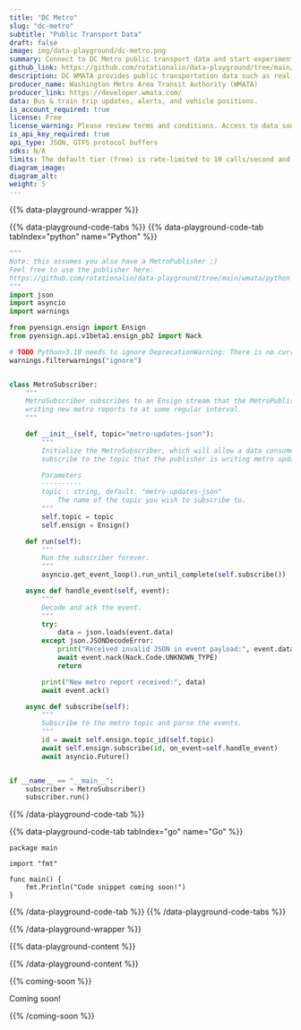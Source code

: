 ```yaml
---
title: "DC Metro"
slug: "dc-metro"
subtitle: "Public Transport Data"
draft: false
image: img/data-playground/dc-metro.png
summary: Connect to DC Metro public transport data and start experimenting with scheduling models and apps.
github_link: https://github.com/rotationalio/data-playground/tree/main/wmata
description: DC WMATA provides public transportation data such as real-time bus and rail predictions.
producer_name: Washington Metro Area Transit Authority (WMATA)
producer_link: https://developer.wmata.com/
data: Bus & train trip updates, alerts, and vehicle positions.
is_account_required: true
license: Free
license_warning: Please review terms and conditions. Access to data sources can change.
is_api_key_required: true
api_type: JSON, GTFS protocol buffers
sdks: N/A
limits: The default tier (free) is rate-limited to 10 calls/second and 50,000 calls per day.
diagram_image:
diagram_alt:
weight: 5
---
```

{{% data-playground-wrapper %}}

{{% data-playground-code-tabs %}}
{{% data-playground-code-tab tabIndex="python" name="Python"  %}}

```python
"""
Note: this assumes you also have a MetroPublisher ;)
Feel free to use the publisher here:
https://github.com/rotationalio/data-playground/tree/main/wmata/python
"""
import json
import asyncio
import warnings

from pyensign.ensign import Ensign
from pyensign.api.v1beta1.ensign_pb2 import Nack

# TODO Python>3.10 needs to ignore DeprecationWarning: There is no current event loop
warnings.filterwarnings("ignore")


class MetroSubscriber:
    """
    MetroSubscriber subscribes to an Ensign stream that the MetroPublisher is
    writing new metro reports to at some regular interval.
    """

    def __init__(self, topic="metro-updates-json"):
        """
        Initialize the MetroSubscriber, which will allow a data consumer to
        subscribe to the topic that the publisher is writing metro updates to

        Parameters
        ----------
        topic : string, default: "metro-updates-json"
            The name of the topic you wish to subscribe to.
        """
        self.topic = topic
        self.ensign = Ensign()

    def run(self):
        """
        Run the subscriber forever.
        """
        asyncio.get_event_loop().run_until_complete(self.subscribe())

    async def handle_event(self, event):
        """
        Decode and ack the event.
        """
        try:
            data = json.loads(event.data)
        except json.JSONDecodeError:
            print("Received invalid JSON in event payload:", event.data)
            await event.nack(Nack.Code.UNKNOWN_TYPE)
            return

        print("New metro report received:", data)
        await event.ack()

    async def subscribe(self):
        """
        Subscribe to the metro topic and parse the events.
        """
        id = await self.ensign.topic_id(self.topic)
        await self.ensign.subscribe(id, on_event=self.handle_event)
        await asyncio.Future()


if __name__ == "__main__":
    subscriber = MetroSubscriber()
    subscriber.run()

```

{{% /data-playground-code-tab %}}

{{% data-playground-code-tab tabIndex="go" name="Go"  %}}

```golang
package main

import "fmt"

func main() {
    fmt.Println("Code snippet coming soon!")
}
```

{{% /data-playground-code-tab %}}
{{% /data-playground-code-tabs %}}

{{% /data-playground-wrapper %}}

{{% data-playground-content %}}

<!-- Add content for data playground here, including a table for data products if available -->

{{% /data-playground-content %}}

{{% coming-soon %}}

Coming soon!

{{% /coming-soon %}}